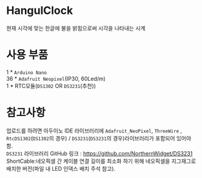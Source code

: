 # HangulClock
현재 시각에 맞는 한글에 불을 밝힘으로써 시각을 나타내는 시계<br>

# 사용 부품
1 * `Arduino Nano`<br>
36 * `Adafruit Neopixel`(IP30, 60Led/m)<br>
1 * RTC모듈(`DS1302` OR `DS3231`(추천))<br>

# 참고사항
업로드를 하려면 아두이노 IDE 라이브러리에 `Adafruit_NeoPixel`, `ThreeWire` , `RtcDS1302`(`DS1302`의 경우) / `DS3231`(`DS3231`의 경우)라이브러리가 포함되어 있어야 함.<br>
`DS3231` 라이브러리 GitHub 링크 : https://github.com/NorthernWidget/DS3231<br>
ShortCable:네오픽셀 간 케이블 연결 길이를 최소화 하기 위해 네오픽셀을 지그재그로 배치한 버전(파일 내 LED 인덱스 배치 주석 참고).
